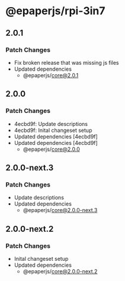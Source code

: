 # @epaperjs/rpi-3in7

## 2.0.1

### Patch Changes

-   Fix broken release that was missing js files
-   Updated dependencies
    -   @epaperjs/core@2.0.1

## 2.0.0

### Patch Changes

-   4ecbd9f: Update descriptions
-   4ecbd9f: Inital changeset setup
-   Updated dependencies [4ecbd9f]
-   Updated dependencies [4ecbd9f]
    -   @epaperjs/core@2.0.0

## 2.0.0-next.3

### Patch Changes

-   Update descriptions
-   Updated dependencies
    -   @epaperjs/core@2.0.0-next.3

## 2.0.0-next.2

### Patch Changes

-   Inital changeset setup
-   Updated dependencies
    -   @epaperjs/core@2.0.0-next.2
